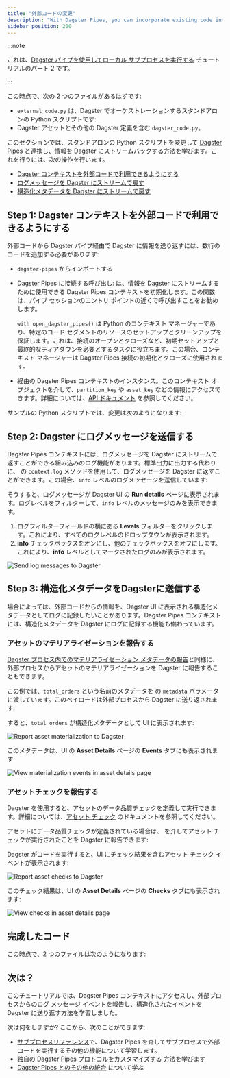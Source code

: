 ```yaml
---
title: "外部コードの変更"
description: "With Dagster Pipes, you can incorporate existing code into Dagster without huge refactors. This guide shows you how to modify existing code to work with Dagster Pipes."
sidebar_position: 200
---
```


:::note

これは、[Dagster パイプを使用してローカル サブプロセスを実行する](/guides/build/external-pipelines/using-dagster-pipes) チュートリアルのパート 2 です。

:::

この時点で、次の 2 つのファイルがあるはずです:

- `external_code.py` は、Dagster でオーケストレーションするスタンドアロンの Python スクリプトです:
- Dagster アセットとその他の Dagster 定義を含む `dagster_code.py`。

このセクションでは、スタンドアロンの Python スクリプトを変更して [Dagster Pipes](/guides/build/external-pipelines/) と連携し、情報を Dagster にストリームバックする方法を学びます。これを行うには、次の操作を行います。

- [Dagster コンテキストを外部コードで利用できるようにする](#step-1-make-dagster-context-available-in-external-code)
- [ログメッセージを Dagster にストリームで戻す](#step-2-send-log-messages-to-dagster)
- [構造化メタデータを Dagster にストリームで戻す](#step-3-send-structured-metadata-to-dagster)

## Step 1: Dagster コンテキストを外部コードで利用できるようにする

外部コードから Dagster パイプ経由で Dagster に情報を送り返すには、数行のコードを追加する必要があります:

- `dagster-pipes` からインポートする

- Dagster Pipes に接続する呼び出し: <PyObject section="libraries" module="dagster_pipes" object="open_dagster_pipes"/> は、情報を Dagster にストリームするために使用できる Dagster Pipes コンテキストを初期化します。この関数は、パイプ セッションのエントリ ポイントの近くで呼び出すことをお勧めします。

  `with open_dagster_pipes()` は Python のコンテキスト マネージャーであり、特定のコード セグメントのリソースのセットアップとクリーンアップを保証します。これは、接続のオープンとクローズなど、初期セットアップと最終的なティアダウンを必要とするタスクに役立ちます。この場合、コンテキスト マネージャーは Dagster Pipes 接続の初期化とクローズに使用されます。

- <PyObject section="libraries" module="dagster_pipes" object="PipesContext.get" /> 経由の Dagster Pipes コンテキストのインスタンス。このコンテキスト オブジェクトを介して、`partition_key` や `asset_key` などの情報にアクセスできます。詳細については、[API ドキュメント](/api/python-api/libraries/dagster-pipes#dagster_pipes.PipesContext) を参照してください。

サンプルの Python スクリプトでは、変更は次のようになります:

<CodeExample path="docs_snippets/docs_snippets/guides/dagster/dagster_pipes/subprocess/part_2/step_1/external_code.py" lineStart="3" />

## Step 2: Dagster にログメッセージを送信する

Dagster Pipes コンテキストには、ログメッセージを Dagster にストリームで返すことができる組み込みのログ機能があります。標準出力に出力する代わりに、<PyObject section="libraries" module="dagster_pipes" object="PipesContext" /> の `​​context.log` メソッドを使用して、ログメッセージを Dagster に返すことができます。この場合、`info` レベルのログメッセージを送信しています:


<CodeExample path="docs_snippets/docs_snippets/guides/dagster/dagster_pipes/subprocess/part_2/step_2/external_code.py" />

そうすると、ログメッセージが Dagster UI の **Run details** ページに表示されます。ログレベルをフィルターして、`info` レベルのメッセージのみを表示できます。

1. ログフィルターフィールドの横にある **Levels** フィルターをクリックします。これにより、すべてのログレベルのドロップダウンが表示されます。
2. **info** チェックボックスをオンにし、他のチェックボックスをオフにします。これにより、**info** レベルとしてマークされたログのみが表示されます。

![Send log messages to Dagster](/images/guides/build/external-pipelines/subprocess/part-2-step-2-log-level.png)

## Step 3: 構造化メタデータをDagsterに送信する

場合によっては、外部コードからの情報を、Dagster UI に表示される構造化メタデータとしてログに記録したいことがあります。Dagster Pipes コンテキストには、構造化メタデータを Dagster にログに記録する機能も備わっています。

### アセットのマテリアライゼーションを報告する

[Dagster プロセス内でのマテリアライゼーション メタデータの報告](/guides/build/assets/metadata-and-tags/)と同様に、外部プロセスからアセットのマテリアライゼーションを Dagster に報告することもできます。

この例では、`total_orders` という名前のメタデータを <PyObject section="libraries" module="dagster_pipes" object="PipesContext" method="report_asset_materialization" /> の `​​metadata` パラメータに渡しています。このペイロードは外部プロセスから Dagster に送り返されます:


<CodeExample path="docs_snippets/docs_snippets/guides/dagster/dagster_pipes/subprocess/part_2/step_3_materialization/external_code.py" />

すると、`total_orders` が構造化メタデータとして UI に表示されます:

![Report asset materialization to Dagster](/images/guides/build/external-pipelines/subprocess/part-2-step-3-report-asset-materialization.png)

このメタデータは、UI の **Asset Details** ページの **Events** タブにも表示されます:

![View materialization events in asset details page](/images/guides/build/external-pipelines/subprocess/part-2-step-3-asset-details.png)

### アセットチェックを報告する

Dagster を使用すると、アセットのデータ品質チェックを定義して実行できます。詳細については、[アセット チェック](/guides/test/asset-checks) のドキュメントを参照してください。

アセットにデータ品質チェックが定義されている場合は、<PyObject section="libraries" module="dagster_pipes" object="PipesContext" method="report_asset_check" /> を介してアセット チェックが実行されたことを Dagster に報告できます:

<Tabs>
<TabItem value="外部コードから報告する">


<CodeExample path="docs_snippets/docs_snippets/guides/dagster/dagster_pipes/subprocess//part_2/step_3_check/external_code.py" />

</TabItem>
<TabItem value="Dagsterコードでアセットを定義する">

<CodeExample path="docs_snippets/docs_snippets/guides/dagster/dagster_pipes/subprocess/part_2/step_3_check/dagster_code.py" />

</TabItem>
</Tabs>

Dagster がコードを実行すると、UI にチェック結果を含むアセット チェック イベントが表示されます:

![Report asset checks to Dagster](/images/guides/build/external-pipelines/subprocess/part-2-step-3-report-asset-check.png)

このチェック結果は、UI の **Asset Details** ページの **Checks** タブにも表示されます:

![View checks in asset details page](/images/guides/build/external-pipelines/subprocess/part-2-step-3-check-tab.png)

## 完成したコード

この時点で、2 つのファイルは次のようになります:

<Tabs>
<TabItem value="external_code.py の外部コード">

<CodeExample path="docs_snippets/docs_snippets/guides/dagster/dagster_pipes/subprocess/part_2/step_3_check/external_code.py" />

</TabItem>
<TabItem value="dagster_code.py の Dagster コード">

<CodeExample path="docs_snippets/docs_snippets/guides/dagster/dagster_pipes/subprocess/part_2/step_3_check/dagster_code.py" />

</TabItem>
</Tabs>

## 次は？

このチュートリアルでは、Dagster Pipes コンテキストにアクセスし、外部プロセスからのログ メッセージ イベントを報告し、構造化されたイベントを Dagster に送り返す方法を学習しました。

次は何をしますか? ここから、次のことができます:

- [サブプロセスリファレンス](/guides/build/external-pipelines/using-dagster-pipes/reference)で、Dagster Pipes を介してサブプロセスで外部コードを実行するその他の機能について学習します。
- [独自の Dagster Pipes プロトコルをカスタマイズする](/guides/build/external-pipelines/dagster-pipes-details-and-customization) 方法を学びます
- [Dagster Pipes とのその他の統合](/guides/build/external-pipelines/) について学ぶ
